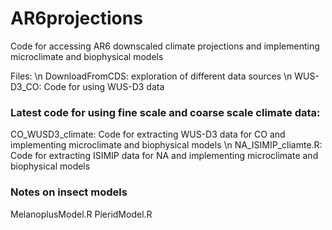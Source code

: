 # AR6projections
Code for accessing AR6 downscaled climate projections and implementing microclimate and biophysical models

Files: \n
DownloadFromCDS: exploration of different data sources \n
WUS-D3_CO: Code for using WUS-D3 data

### Latest code for using fine scale and coarse scale climate data:
CO_WUSD3_climate: Code for extracting WUS-D3 data for CO and implementing microclimate and biophysical models \n
NA_ISIMIP_cliamte.R: Code for extracting ISIMIP data for NA and implementing microclimate and biophysical models

### Notes on insect models
MelanoplusModel.R
PieridModel.R